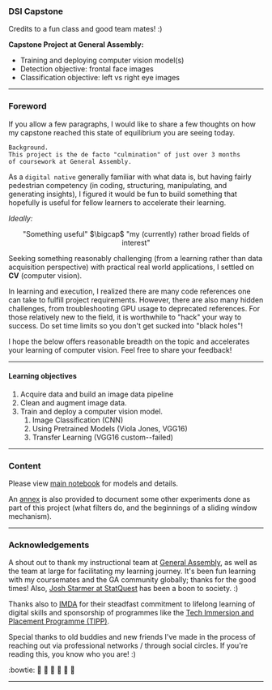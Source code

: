### DSI Capstone
Credits to a fun class and good team mates! :)

**Capstone Project at General Assembly:**
- Training and deploying computer vision model(s)
- Detection objective: frontal face images
- Classification objective: left vs right eye images

---
### Foreword
If you allow a few paragraphs, I would like to share a few thoughts on how my capstone reached this state of equilibrium you are seeing today.

```
Background.
This project is the de facto "culmination" of just over 3 months 
of coursework at General Assembly.
```

As a `digital native` generally familiar with what data is, but having fairly pedestrian competency (in coding, structuring, manipulating, and generating insights), I figured it would be fun to build something that hopefully is useful for fellow learners to accelerate their learning.

*Ideally:*
<center>
"Something useful" $\bigcap$ "my (currently) rather broad fields of interest"
</center>

Seeking something reasonably challenging (from a learning rather than data acquisition perspective) with practical real world applications, I settled on **CV** (computer vision).

In learning and execution, I realized there are many code references one can take to fulfill project requirements. However, there are also many hidden challenges, from troubleshooting GPU usage to deprecated references. For those relatively new to the field, it is worthwhile to "hack" your way to success. Do set time limits so you don't get sucked into "black holes"!

I hope the below offers reasonable breadth on the topic and accelerates your learning of computer vision. Feel free to share your feedback!

---

#### Learning objectives
1. Acquire data and build an image data pipeline
1. Clean and augment image data.
1. Train and deploy a computer vision model.
    1. Image Classification (CNN)
    1. Using Pretrained Models (Viola Jones, VGG16)
    1. Transfer Learning (VGG16 custom--failed)
    
---
### Content
Please view [main notebook](./Capstone_CV_01_main.ipynb) for models and details.

An [annex](./Capstone_CV_Annex.ipynb) is also provided to document some other experiments done as part of this project (what filters do, and the beginnings of a sliding window mechanism).

---
### Acknowledgements

A shout out to thank my instructional team at [General Assembly](https://generalassemb.ly/), as well as the team at large for facilitating my learning journey. It's been fun learning with my coursemates and the GA community globally; thanks for the good times! Also, [Josh Starmer at StatQuest](https://www.youtube.com/watch?v=6ArSys5qHAU) has been a boon to society. :)

Thanks also to [IMDA](https://www.imda.gov.sg/) for their steadfast commitment to lifelong learning of digital skills and sponsorship of programmes like the [Tech Immersion and Placement Programme (TIPP)](https://www.imda.gov.sg/imtalent/programmes/tipp).

Special thanks to old buddies and new friends I've made in the process of reaching out via professional networks / through social circles. If you're reading this, you know who you are! :)

:bowtie: :beer: :pizza: :sparkling_heart: :muscle: :clap: :tada:

---